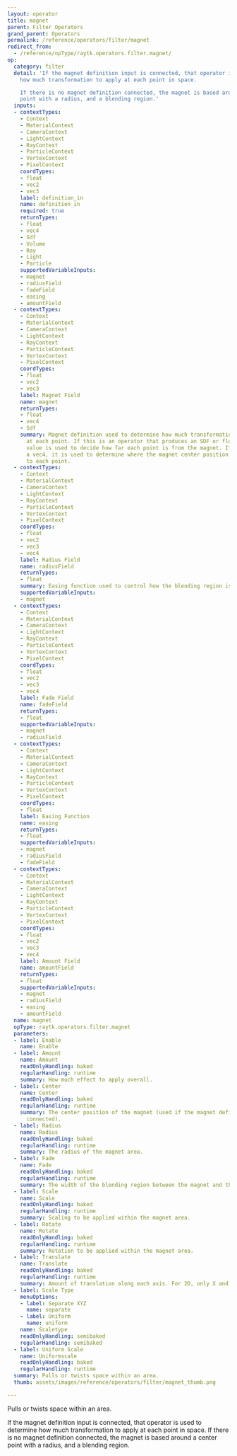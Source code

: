 ```yaml
---
layout: operator
title: magnet
parent: Filter Operators
grand_parent: Operators
permalink: /reference/operators/filter/magnet
redirect_from:
  - /reference/opType/raytk.operators.filter.magnet/
op:
  category: filter
  detail: 'If the magnet definition input is connected, that operator is used to determine
    how much transformation to apply at each point in space.

    If there is no magnet definition connected, the magnet is based around a center
    point with a radius, and a blending region.'
  inputs:
  - contextTypes:
    - Context
    - MaterialContext
    - CameraContext
    - LightContext
    - RayContext
    - ParticleContext
    - VertexContext
    - PixelContext
    coordTypes:
    - float
    - vec2
    - vec3
    label: definition_in
    name: definition_in
    required: true
    returnTypes:
    - float
    - vec4
    - Sdf
    - Volume
    - Ray
    - Light
    - Particle
    supportedVariableInputs:
    - magnet
    - radiusField
    - fadeField
    - easing
    - amountField
  - contextTypes:
    - Context
    - MaterialContext
    - CameraContext
    - LightContext
    - RayContext
    - ParticleContext
    - VertexContext
    - PixelContext
    coordTypes:
    - float
    - vec2
    - vec3
    label: Magnet Field
    name: magnet
    returnTypes:
    - float
    - vec4
    - Sdf
    summary: Magnet definition used to determine how much transformation to apply
      at each point. If this is an operator that produces an SDF or float value, that
      value is used to decide how far each point is from the magnet. If it returns
      a vec4, it is used to determine where the magnet center position is relative
      to each point.
  - contextTypes:
    - Context
    - MaterialContext
    - CameraContext
    - LightContext
    - RayContext
    - ParticleContext
    - VertexContext
    - PixelContext
    coordTypes:
    - float
    - vec2
    - vec3
    - vec4
    label: Radius Field
    name: radiusField
    returnTypes:
    - float
    summary: Easing function used to control how the blending region is smoothed.
    supportedVariableInputs:
    - magnet
  - contextTypes:
    - Context
    - MaterialContext
    - CameraContext
    - LightContext
    - RayContext
    - ParticleContext
    - VertexContext
    - PixelContext
    coordTypes:
    - float
    - vec2
    - vec3
    - vec4
    label: Fade Field
    name: fadeField
    returnTypes:
    - float
    supportedVariableInputs:
    - magnet
    - radiusField
  - contextTypes:
    - Context
    - MaterialContext
    - CameraContext
    - LightContext
    - RayContext
    - ParticleContext
    - VertexContext
    - PixelContext
    coordTypes:
    - float
    label: Easing Function
    name: easing
    returnTypes:
    - float
    supportedVariableInputs:
    - magnet
    - radiusField
    - fadeField
  - contextTypes:
    - Context
    - MaterialContext
    - CameraContext
    - LightContext
    - RayContext
    - ParticleContext
    - VertexContext
    - PixelContext
    coordTypes:
    - float
    - vec2
    - vec3
    - vec4
    label: Amount Field
    name: amountField
    returnTypes:
    - float
    supportedVariableInputs:
    - magnet
    - radiusField
    - easing
    - amountField
  name: magnet
  opType: raytk.operators.filter.magnet
  parameters:
  - label: Enable
    name: Enable
  - label: Amount
    name: Amount
    readOnlyHandling: baked
    regularHandling: runtime
    summary: How much effect to apply overall.
  - label: Center
    name: Center
    readOnlyHandling: baked
    regularHandling: runtime
    summary: The center position of the magnet (used if the magnet definition is not
      connected).
  - label: Radius
    name: Radius
    readOnlyHandling: baked
    regularHandling: runtime
    summary: The radius of the magnet area.
  - label: Fade
    name: Fade
    readOnlyHandling: baked
    regularHandling: runtime
    summary: The width of the blending region between the magnet and the rest of space.
  - label: Scale
    name: Scale
    readOnlyHandling: baked
    regularHandling: runtime
    summary: Scaling to be applied within the magnet area.
  - label: Rotate
    name: Rotate
    readOnlyHandling: baked
    regularHandling: runtime
    summary: Rotation to be applied within the magnet area.
  - label: Translate
    name: Translate
    readOnlyHandling: baked
    regularHandling: runtime
    summary: Amount of translation along each axis. For 2D, only X and Y are used.
  - label: Scale Type
    menuOptions:
    - label: Separate XYZ
      name: separate
    - label: Uniform
      name: uniform
    name: Scaletype
    readOnlyHandling: semibaked
    regularHandling: semibaked
  - label: Uniform Scale
    name: Uniformscale
    readOnlyHandling: baked
    regularHandling: runtime
  summary: Pulls or twists space within an area.
  thumb: assets/images/reference/operators/filter/magnet_thumb.png

---
```



Pulls or twists space within an area.

If the magnet definition input is connected, that operator is used to determine how much transformation to apply at each point in space.
If there is no magnet definition connected, the magnet is based around a center point with a radius, and a blending region.